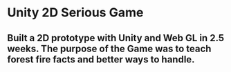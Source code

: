 # Unity 2D Serious Game

## Built a 2D prototype with Unity and Web GL in 2.5 weeks. The purpose of the Game was to teach forest fire facts and better ways to handle.
